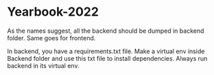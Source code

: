 # Yearbook-2022

As the names suggest, all the backend should be dumped in backend folder. Same goes for frontend.

In backend, you have a requirements.txt file. Make a virtual env inside Backend folder and use this txt file to install dependencies. Always run backend in its virtual env.
